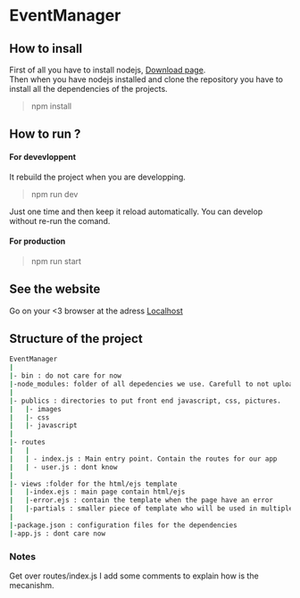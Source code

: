 # EventManager
## How to insall
 
 First of all you have to install nodejs, [Download page](https://nodejs.org/en/download/).  
 Then when you have nodejs installed and clone the repository you have to install all the dependencies of the projects.
> npm install

## How to run ?
 #### For devevloppent
 It rebuild the project when you are developping.
 > npm run dev  

Just one time and then keep it reload automatically. You can develop without re-run the comand.

#### For production
 > npm run start

## See the website
Go on your <3 browser at the adress [Localhost](localhost:3000) 
 ## Structure of the project
```bash
EventManager
|
|- bin : do not care for now
|-node_modules: folder of all depedencies we use. Carefull to not upload in git
|
|- publics : directories to put front end javascript, css, pictures. 
|   |- images
|   |- css
|   |- javascript
|
|- routes 
|   |
|   | - index.js : Main entry point. Contain the routes for our app
|   | - user.js : dont know
|   
|- views :folder for the html/ejs template
|   |-index.ejs : main page contain html/ejs
|   |-error.ejs : contain the template when the page have an error
|   |-partials : smaller piece of template who will be used in multiple files
|
|-package.json : configuration files for the dependencies
|-app.js : dont care now

```
### Notes
Get over routes/index.js I add some comments to explain how is the mecanishm.
